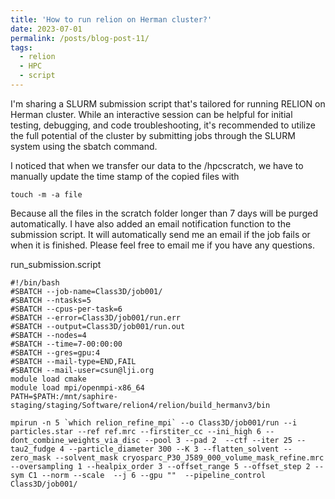 ```yaml
---
title: 'How to run relion on Herman cluster?'
date: 2023-07-01
permalink: /posts/blog-post-11/
tags:
  - relion
  - HPC
  - script
---
```

I'm sharing a SLURM submission script that's tailored for running RELION on Herman cluster. While an interactive session can be helpful for initial testing, debugging, and code troubleshooting, it's recommended to utilize the full potential of the cluster by submitting jobs through the SLURM system using the sbatch command.   

I noticed that when we transfer our data to the /hpcscratch, we have to manually update the time stamp of the copied files with   
```
touch -m -a file
```
  
Because all the files in the scratch folder longer than 7 days will be purged automatically. I have also added an email notification function to the submission script. It will automatically send me an email if the job fails or when it is finished. Please feel free to email me if you have any questions.   

run_submission.script
```
#!/bin/bash
#SBATCH --job-name=Class3D/job001/
#SBATCH --ntasks=5
#SBATCH --cpus-per-task=6
#SBATCH --error=Class3D/job001/run.err
#SBATCH --output=Class3D/job001/run.out
#SBATCH --nodes=4
#SBATCH --time=7-00:00:00
#SBATCH --gres=gpu:4
#SBATCH --mail-type=END,FAIL
#SBATCH --mail-user=csun@lji.org
module load cmake
module load mpi/openmpi-x86_64
PATH=$PATH:/mnt/saphire-staging/staging/Software/relion4/relion/build_hermanv3/bin

mpirun -n 5 `which relion_refine_mpi` --o Class3D/job001/run --i particles.star --ref ref.mrc --firstiter_cc --ini_high 6 --dont_combine_weights_via_disc --pool 3 --pad 2  --ctf --iter 25 --tau2_fudge 4 --particle_diameter 300 --K 3 --flatten_solvent --zero_mask --solvent_mask cryosparc_P30_J589_000_volume_mask_refine.mrc --oversampling 1 --healpix_order 3 --offset_range 5 --offset_step 2 --sym C1 --norm --scale  --j 6 --gpu ""  --pipeline_control Class3D/job001/
```
